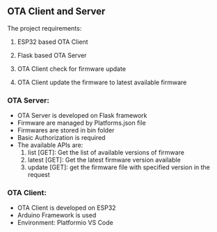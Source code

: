 ## OTA Client and Server

The project requirements:

1. ESP32 based OTA Client

2. Flask based OTA Server
3. OTA Client check for firmware update 
4. OTA Client update the firmware to latest available firmware

### OTA Server:

- OTA Server is developed on Flask framework
- Firmware are managed by Platforms.json file
- Firmwares are stored in bin folder
- Basic Authorization is required
- The available APIs are: 
  1. list [GET]: Get the list of available versions of firmware
  2. latest [GET]: Get the latest firmware version available
  3. update [GET]: get the firmware file with specified version in the request



### OTA Client:

- OTA Client is developed on ESP32
- Arduino Framework is used
- Environment: Platformio VS Code

